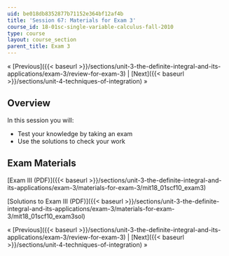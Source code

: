 ```yaml
---
uid: be018db8352877b71152e364bf12af4b
title: 'Session 67: Materials for Exam 3'
course_id: 18-01sc-single-variable-calculus-fall-2010
type: course
layout: course_section
parent_title: Exam 3
---
```


« [Previous]({{< baseurl >}}/sections/unit-3-the-definite-integral-and-its-applications/exam-3/review-for-exam-3) | [Next]({{< baseurl >}}/sections/unit-4-techniques-of-integration) »

Overview
--------

In this session you will:

*   Test your knowledge by taking an exam
*   Use the solutions to check your work

Exam Materials
--------------

[Exam III (PDF)]({{< baseurl >}}/sections/unit-3-the-definite-integral-and-its-applications/exam-3/materials-for-exam-3/mit18_01scf10_exam3)

[Solutions to Exam III (PDF)]({{< baseurl >}}/sections/unit-3-the-definite-integral-and-its-applications/exam-3/materials-for-exam-3/mit18_01scf10_exam3sol)

« [Previous]({{< baseurl >}}/sections/unit-3-the-definite-integral-and-its-applications/exam-3/review-for-exam-3) | [Next]({{< baseurl >}}/sections/unit-4-techniques-of-integration) »